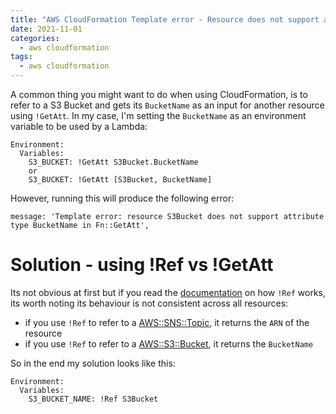 ```yaml
---
title: "AWS CloudFormation Template error - Resource does not support attribute type"
date: 2021-11-01
categories:
  - aws cloudformation
tags:
  - aws cloudformation
---
```

A common thing you might want to do when using CloudFormation, is to refer to a S3 Bucket and gets its `BucketName` as an input for another resource using `!GetAtt`. In my case, I'm setting the `BucketName` as an environment variable to be used by a Lambda:

```shell
Environment:
  Variables:
    S3_BUCKET: !GetAtt S3Bucket.BucketName
    or
    S3_BUCKET: !GetAtt [S3Bucket, BucketName]
```

However, running this will produce the following error:
```shell
message: 'Template error: resource S3Bucket does not support attribute type BucketName in Fn::GetAtt',
```

# Solution - using !Ref vs !GetAtt
Its not obvious at first but if you read the [documentation](https://docs.aws.amazon.com/AWSCloudFormation/latest/UserGuide/intrinsic-function-reference-ref.html) on how `!Ref` works, its worth noting its behaviour is not consistent across all resources:  
- if you use `!Ref` to refer to a [AWS::SNS::Topic](https://docs.aws.amazon.com/AWSCloudFormation/latest/UserGuide/aws-properties-sns-topic.html), it returns the `ARN` of the resource
- if you use `!Ref` to refer to a [AWS::S3::Bucket](https://docs.aws.amazon.com/AWSCloudFormation/latest/UserGuide/aws-properties-s3-bucket.html), it returns the `BucketName`  

So in the end my solution looks like this:
```shell
Environment:
  Variables:
    S3_BUCKET_NAME: !Ref S3Bucket
```
